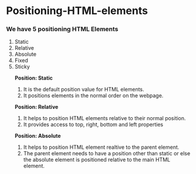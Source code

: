 # Positioning-HTML-elements
<!DOCTYPE html>
<html>
<head>
	<meta charset="utf-8">
	<link rel="stylesheet" type="text/css" href="E:/full_stack_projects/CSS/Positioning_html_elements/index.css">
</head>
<body>
	<h3>We have 5 positioning HTML Elements</h3>
	<ol>
		<li>Static</li>
		<li>Relative</li>
		<li>Absolute</li>
		<li>Fixed</li>
		<li>Sticky</li>
<p><b>Position: Static</b></p>
<ol>	
<li>It is the default position value for HTML elements.</li>
<li>It positions elements in the normal order on the webpage.</li>
</ol>
<p><b>Position: Relative</b></p>
<ol>
<li>It helps to position HTML elements relative to their normal position.</li>
<li>It provides access to top, right, bottom and left properties</li>
</ol>
<p><b>Position: Absolute</b></p>
<ol>
<li>It helps to position HTML element realtive to the parent element.</li>
<li>The parent element needs to have a position other than static or else the absolute element is positioned relative to the main HTML element.</li>
</ol>
</body>
</html>
